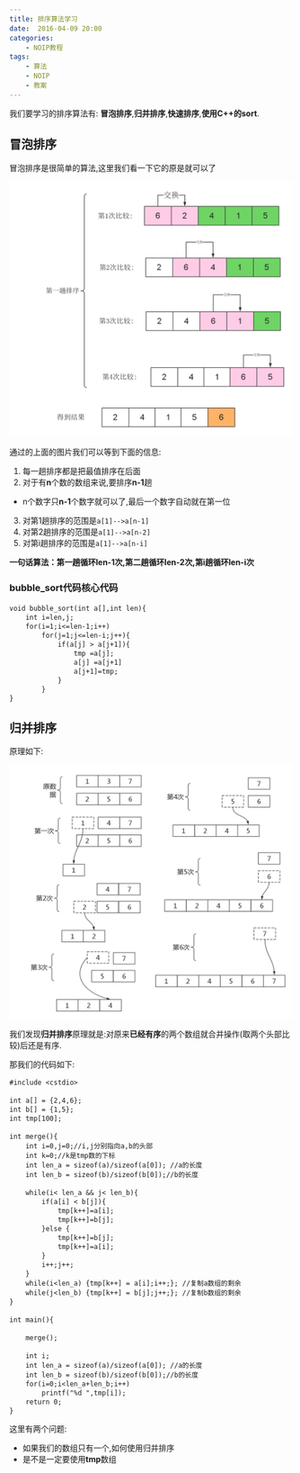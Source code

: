 ```yaml
---
title: 排序算法学习
date:  2016-04-09 20:00
categories:
    - NOIP教程
tags:
    - 算法
    - NOIP
    - 教案
---
```



我们要学习的排序算法有: **冒泡排序**,**归并排序**,**快速排序**,**使用C++的sort**.

## 冒泡排序

冒泡排序是很简单的算法,这里我们看一下它的原是就可以了

![冒泡排序](/images/冒泡排序.png)

通过的上面的图片我们可以等到下面的信息:

 1. 每一趟排序都是把最值排序在后面
 2. 对于有**n**个数的数组来说,要排序**n-1**趟
  - n个数字只**n-1**个数字就可以了,最后一个数字自动就在第一位
 3. 对第1趟排序的范围是`a[1]-->a[n-1]`
 4. 对第2趟排序的范围是`a[1]-->a[n-2]`
 5. 对第i趟排序的范围是`a[1]-->a[n-i]`


**一句话算法：第一趟循环len-1次,第二趟循环len-2次,第i趟循环len-i次**

### bubble_sort代码核心代码

```
void bubble_sort(int a[],int len){
    int i=len,j;
    for(i=1;i<=len-1;i++)
        for(j=1;j<=len-i;j++){
            if(a[j] > a[j+1]){
                tmp =a[j];
                a[j] =a[j+1]
                a[j+1]=tmp;
            }
        }
}
```


## 归并排序

原理如下:

![归并排序1](images/归并排序.png)

我们发现**归并排序**原理就是:对原来**已经有序**的两个数组就合并操作(取两个头部比较)后还是有序.

那我们的代码如下:

```
#include <cstdio>

int a[] = {2,4,6};
int b[] = {1,5};
int tmp[100];

int merge(){
	int i=0,j=0;//i,j分别指向a,b的头部
	int k=0;//k是tmp数的下标
	int len_a = sizeof(a)/sizeof(a[0]); //a的长度
	int len_b = sizeof(b)/sizeof(b[0]);//b的长度

	while(i< len_a && j< len_b){
	    if(a[i] < b[j]){
	        tmp[k++]=a[i];
	        tmp[k++]=b[j];
	    }else {
	        tmp[k++]=b[j];
	        tmp[k++]=a[i];
	    }
	    i++;j++;
	}
	while(i<len_a) {tmp[k++] = a[i];i++;}; //复制a数组的剩余
	while(j<len_b) {tmp[k++] = b[j];j++;}; //复制b数组的剩余
}

int main(){
	
	merge();
	
	int i;
	int len_a = sizeof(a)/sizeof(a[0]); //a的长度
	int len_b = sizeof(b)/sizeof(b[0]);//b的长度
	for(i=0;i<len_a+len_b;i++)
		printf("%d ",tmp[i]);
	return 0;
}
```


这里有两个问题:

 - 如果我们的数组只有一个,如何使用归并排序
 - 是不是一定要使用**tmp**数组
